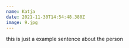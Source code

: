 ```yaml
---
name: Katja
date: 2021-11-30T14:54:48.380Z
image: 9.jpg
---
```

this is just a example sentence about the person